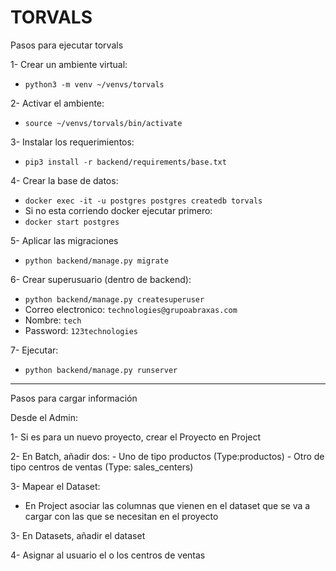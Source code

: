 # TORVALS
Pasos para ejecutar torvals

1- Crear un ambiente virtual:
- `python3 -m venv ~/venvs/torvals`

2- Activar el ambiente:
- `source ~/venvs/torvals/bin/activate`


3- Instalar los requerimientos:
- `pip3 install -r backend/requirements/base.txt`

4- Crear la base de datos:
- `docker exec -it -u postgres postgres createdb torvals`
- Si no esta corriendo docker ejecutar primero:
- `docker start postgres`

5- Aplicar las migraciones
- `python backend/manage.py migrate`

6- Crear superusuario (dentro de backend):
- `python backend/manage.py createsuperuser`
- Correo electronico: `technologies@grupoabraxas.com`
- Nombre: `tech`
- Password: `123technologies`

7- Ejecutar:
- `python backend/manage.py runserver`

**************************************************************
Pasos para cargar información 

Desde el Admin:

1- Si es para un nuevo proyecto, crear el Proyecto en Project

2- En Batch, añadir dos:
	- Uno de tipo productos (Type:productos)
	- Otro de tipo centros de ventas (Type: sales_centers)


3- Mapear el Dataset:
- En Project asociar las columnas que vienen en el dataset que se va a cargar con las que se necesitan en el proyecto

3- En Datasets, añadir el dataset

4- Asignar al usuario el o los centros de ventas

